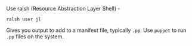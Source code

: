 Use ralsh (Resource Abstraction Layer Shell) -

`ralsh user jl`

Gives you output to add to a manifest file, typically `.pp`. Use `puppet` to run `.pp` files on the system.
